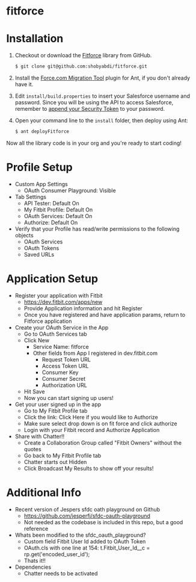 fitforce
========

Installation
============

1. Checkout or download the [Fitforce](https://github.com/shobyabdi/fitforce) library from GitHub.

    ```bash
    $ git clone git@github.com:shobyabdi/fitforce.git
    ```

1. Install the [Force.com Migration Tool](http://www.salesforce.com/us/developer/docs/daas/Content/forcemigrationtool_install.htm) plugin for Ant, if you don't already have it.

1. Edit `install/build.properties` to insert your Salesforce username and password.  Since you will be using the API to access Salesforce, remember to [append your Security Token](http://www.salesforce.com/us/developer/docs/api/Content/sforce_api_concepts_security.htm#topic-title_login_token) to your password.

1. Open your command line to the `install` folder, then deploy using Ant:

    ```bash
    $ ant deployFitforce
    ```

Now all the library code is in your org and you're ready to start coding!

Profile Setup
===============
   * Custom App Settings
      * OAuth Consumer Playground: Visible
   * Tab Settings
      * API Tester: Default On
      * My Fitbit Profile: Default On
      * OAuth Services: Default On
      * Authorize: Default On
   * Verify that your Profile has read/write permissions to the following objects
      * OAuth Services
      * OAuth Tokens
      * Saved URLs

Application Setup
===============
   * Register your application with Fitbit
      * https://dev.fitbit.com/apps/new
      * Provide Application information and hit Register
      * Once you have registered and have application params, return to Fitforce application
   * Create your OAuth Service in the App
      * Go to OAuth Services tab
      * Click New
         * Service Name: fitforce
         * Other fields from App I registered in dev.fitbit.com
            * Request Token URL
            * Access Token URL
            * Consumer Key
            * Consumer Secret
            * Authorization URL
      * Hit Save
      * Now you can start signing up users!
   * Get your user signed up in the app
      * Go to My Fitbit Profile tab
      * Click the link: Click Here if you would like to Authorize
      * Make sure select drop down is on fit force and click authorize
      * Login with your Fitbit record and Authorize Application
   * Share with Chatter!!
      * Create a Collaboration Group called "Fitbit Owners" without the quotes
      * Go back to My Fitbit Profile tab
      * Chatter starts out Hidden
      * Click Broadcast My Results to show off your results!


Additional Info
============
   * Recent version of Jespers sfdc oath playground on Github
      * https://github.com/jesperfj/sfdc-oauth-playground
      * Not needed as the codebase is included in this repo, but a good reference
   * Whats been modified to the sfdc_oauth_playground?
      * Custom field Fitbit User Id added to OAuth Token
      * OAuth.cls with one line at 154: t.Fitbit_User_Id__c = rp.get('encoded_user_id');
      * Thats it!!
   * Dependencies
      * Chatter needs to be activated
